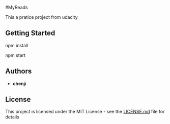 #MyReads

This a pratice project from udacity

## Getting Started
npm install

npm start

## Authors

* **chenji**

## License

This project is licensed under the MIT License - see the [LICENSE.md](LICENSE.md) file for details
